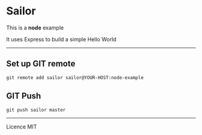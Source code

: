 # Sailor

This is a **node** example

It uses Express to build a simple Hello World

---

## Set up GIT remote

```
git remote add sailor sailor@YOUR-HOST:node-example
```

## GIT Push

```
git push sailor master
```

---

Licence MIT